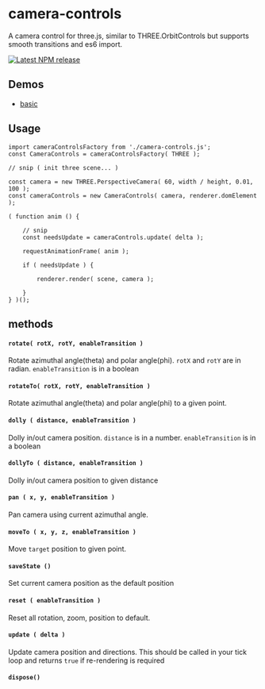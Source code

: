 # camera-controls

A camera control for three.js, similar to THREE.OrbitControls but supports smooth transitions and es6 import.

[![Latest NPM release](https://img.shields.io/npm/v/camera-controls.svg)](https://www.npmjs.com/package/camera-controls)

## Demos

- [basic](https://yomotsu.github.io/camera-controls/examples/index.html)

## Usage

```
import cameraControlsFactory from './camera-controls.js';
const CameraControls = cameraControlsFactory( THREE );

// snip ( init three scene... )

const camera = new THREE.PerspectiveCamera( 60, width / height, 0.01, 100 );
const cameraControls = new CameraControls( camera, renderer.domElement );

( function anim () {

	// snip
	const needsUpdate = cameraControls.update( delta );
	
	requestAnimationFrame( anim );

	if ( needsUpdate ) {

		renderer.render( scene, camera );

	}
} )();
```

## methods

#### `rotate( rotX, rotY, enableTransition )`

Rotate azimuthal angle(theta) and polar angle(phi). `rotX` and `rotY` are in radian. `enableTransition` is in a boolean

#### `rotateTo( rotX, rotY, enableTransition )`

Rotate azimuthal angle(theta) and polar angle(phi) to a given point.

#### `dolly ( distance, enableTransition )`

Dolly in/out camera position. `distance` is in a number. `enableTransition` is in a boolean

#### `dollyTo ( distance, enableTransition )`

Dolly in/out camera position to given distance

#### `pan ( x, y, enableTransition )`

Pan camera using current azimuthal angle.

#### `moveTo ( x, y, z, enableTransition )`

Move `target` position to given point.

#### `saveState ()`

Set current camera position as the default position

#### `reset ( enableTransition )`

Reset all rotation, zoom, position to default.

#### `update ( delta )`

Update camera position and directions. This should be called in your tick loop and returns `true` if re-rendering is required

#### `dispose()`
